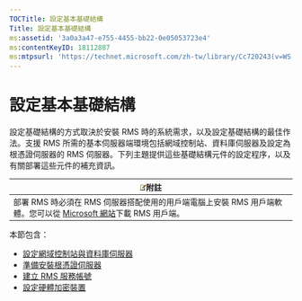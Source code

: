 ```yaml
---
TOCTitle: 設定基本基礎結構
Title: 設定基本基礎結構
ms:assetid: '3a0a3a47-e755-4455-bb22-0e05053723e4'
ms:contentKeyID: 18112887
ms:mtpsurl: 'https://technet.microsoft.com/zh-tw/library/Cc720243(v=WS.10)'
---
```


設定基本基礎結構
================

設定基礎結構的方式取決於安裝 RMS 時的系統需求，以及設定基礎結構的最佳作法。支援 RMS 所需的基本伺服器端環境包括網域控制站、資料庫伺服器及設定為根憑證伺服器的 RMS 伺服器。下列主題提供這些基礎結構元件的設定程序，以及有關部署這些元件的補充資訊。

| ![](images/Cc720243.note(WS.10).gif)附註                                                                                           |
|-----------------------------------------------------------------------------------------------------------------------------------------------------------------|
| 部署 RMS 時必須在 RMS 伺服器搭配使用的用戶端電腦上安裝 RMS 用戶端軟體。您可以從 [Microsoft 網站](http://go.microsoft.com/fwlink/?linkid=18134)下載 RMS 用戶端。 |

本節包含：

-   [設定網域控制站與資料庫伺服器](https://technet.microsoft.com/d20f8305-9f9e-4760-bfbf-82824db60d1f)
-   [準備安裝根憑證伺服器](https://technet.microsoft.com/ed51605e-8b17-4155-8d83-f6777f499b7b)
-   [建立 RMS 服務帳號](https://technet.microsoft.com/6eb38729-f0f0-431a-bc8c-17102cf175d8)
-   [設定硬體加密裝置](https://technet.microsoft.com/3a35a8ea-696c-4005-9892-cac6e773497a)
